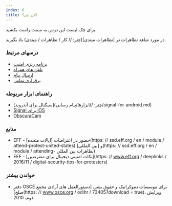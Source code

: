 ```yaml
---
index: 6
title: الان چی؟
---
```

برای چک لیست این درس به سمت راست بکشید.

در مورد شاهد تظاهرات در [تظاهرات مبتدی](چتر: // کار / تظاهرات / مبتدی) یاد بگیرید.

### درسهای مرتبط

*   [برنامه ریزی امنیت ](umbrella://assess-your-risk/security-planning)
*   [تلفن های همراه](umbrella://communications/mobile-phones)
*   [ارسال پیام](umbrella://communications/sending-a-message)
*   [برقراری تماس](umbrella://communications/making-a-call)

### راهنمای ابزار مربوطه 

*   [سیگنال برای آندروید](چتر: //ابزارها/پیام رسانی/signal-for-android.md)
*   [Signal برای iOS](umbrella://tools/messagging/s_signal-for-ios.md)
*   [ObscuraCam](umbrella://tools/messagging/s_obscuracam.md)

### منابع

*   EFF - حضور در اعتراضات [ایالات متحده](https: // ssd.eff.org / en / module / attend-protest-united-states) و [بین المللی](https: // ssd.eff.org / en / module / attending- تظاهرات بین المللی)
*   EFF - [نکات امنیتی دیجیتال برای معترضین](https: // www.eff.org / deeplinks / 2016/11 / digital-security-tips-for-protesters)

### خواندن بیشتر

*   دفتر OSCE برای موسسات دموکراتیک و حقوق بشر، [دستورالعمل های آزادی مجمع صلح](https: // www.osce.org / odihr / 73405?download = true)، ویرایش دوم، 2010.